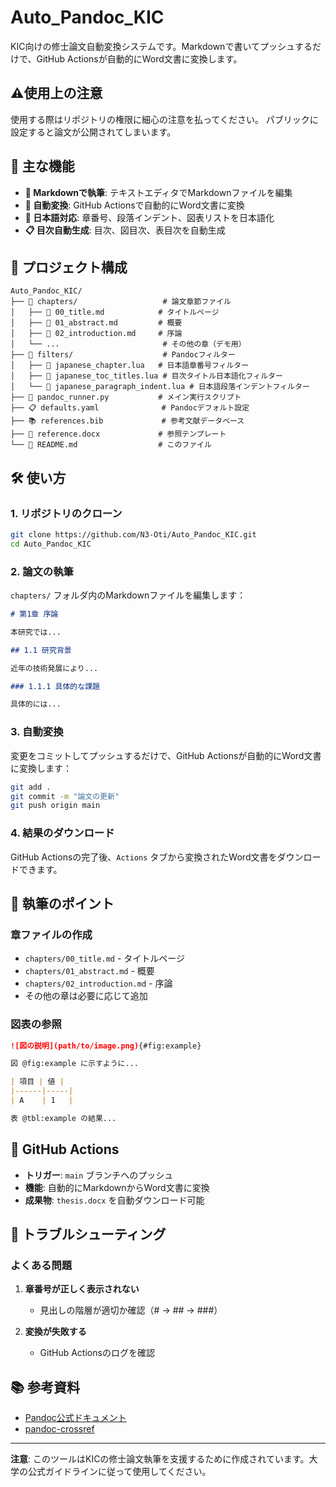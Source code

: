 # Auto_Pandoc_KIC

KIC向けの修士論文自動変換システムです。Markdownで書いてプッシュするだけで、GitHub Actionsが自動的にWord文書に変換します。

## ⚠️使用上の注意

使用する際はリポジトリの権限に細心の注意を払ってください。
パブリックに設定すると論文が公開されてしまいます。

## 🚀 主な機能

- **📝 Markdownで執筆**: テキストエディタでMarkdownファイルを編集
- **🔄 自動変換**: GitHub Actionsで自動的にWord文書に変換
- **📄 日本語対応**: 章番号、段落インデント、図表リストを日本語化
- **📋 目次自動生成**: 目次、図目次、表目次を自動生成

## 📁 プロジェクト構成

```
Auto_Pandoc_KIC/
├── 📁 chapters/                   # 論文章節ファイル
│   ├── 📄 00_title.md            # タイトルページ
│   ├── 📄 01_abstract.md         # 概要
│   ├── 📄 02_introduction.md     # 序論
│   └── ...                       # その他の章（デモ用）
├── 📁 filters/                    # Pandocフィルター
│   ├── 📄 japanese_chapter.lua   # 日本語章番号フィルター
│   ├── 📄 japanese_toc_titles.lua # 目次タイトル日本語化フィルター
│   └── 📄 japanese_paragraph_indent.lua # 日本語段落インデントフィルター
├── 🐍 pandoc_runner.py           # メイン実行スクリプト
├── 📋 defaults.yaml              # Pandocデフォルト設定
├── 📚 references.bib             # 参考文献データベース
├── 📄 reference.docx             # 参照テンプレート
└── 📄 README.md                  # このファイル
```

## 🛠️ 使い方

### 1. リポジトリのクローン
```bash
git clone https://github.com/N3-Oti/Auto_Pandoc_KIC.git
cd Auto_Pandoc_KIC
```

### 2. 論文の執筆
`chapters/` フォルダ内のMarkdownファイルを編集します：

```markdown
# 第1章 序論

本研究では...

## 1.1 研究背景

近年の技術発展により...

### 1.1.1 具体的な課題

具体的には...
```

### 3. 自動変換
変更をコミットしてプッシュするだけで、GitHub Actionsが自動的にWord文書に変換します：

```bash
git add .
git commit -m "論文の更新"
git push origin main
```

### 4. 結果のダウンロード
GitHub Actionsの完了後、`Actions` タブから変換されたWord文書をダウンロードできます。

## 📝 執筆のポイント

### 章ファイルの作成
- `chapters/00_title.md` - タイトルページ
- `chapters/01_abstract.md` - 概要
- `chapters/02_introduction.md` - 序論
- その他の章は必要に応じて追加

### 図表の参照
```markdown
![図の説明](path/to/image.png){#fig:example}

図 @fig:example に示すように...

| 項目 | 値 |
|------|-----|
| A    | 1   |

表 @tbl:example の結果...
```

## 🤖 GitHub Actions

- **トリガー**: `main` ブランチへのプッシュ
- **機能**: 自動的にMarkdownからWord文書に変換
- **成果物**: `thesis.docx` を自動ダウンロード可能

## 🐛 トラブルシューティング

### よくある問題

1. **章番号が正しく表示されない**
   - 見出しの階層が適切か確認（# → ## → ###）

2. **変換が失敗する**
   - GitHub Actionsのログを確認

## 📚 参考資料

- [Pandoc公式ドキュメント](https://pandoc.org/MANUAL.html)
- [pandoc-crossref](https://lierdakil.github.io/pandoc-crossref/)

---

**注意**: このツールはKICの修士論文執筆を支援するために作成されています。大学の公式ガイドラインに従って使用してください。
